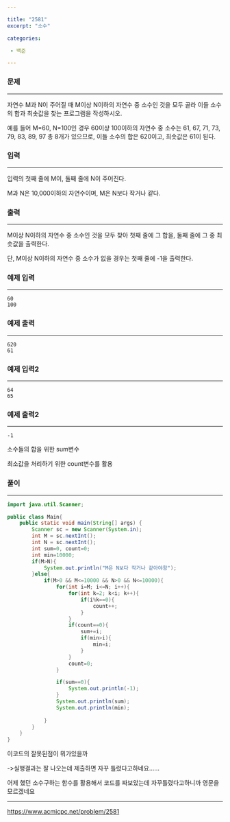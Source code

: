 ```yaml
---

title: "2581"
excerpt: "소수"

categories:

 - 백준 

---
```


### 문제

---

자연수 M과 N이 주어질 때 M이상 N이하의 자연수 중 소수인 것을 모두 골라 이들 소수의 합과 최솟값을 찾는 프로그램을 작성하시오.

예를 들어 M=60, N=100인 경우 60이상 100이하의 자연수 중 소수는 61, 67, 71, 73, 79, 83, 89, 97 총 8개가 있으므로, 이들 소수의 합은 620이고, 최솟값은 61이 된다.





### 입력

---

입력의 첫째 줄에 M이, 둘째 줄에 N이 주어진다.

M과 N은 10,000이하의 자연수이며, M은 N보다 작거나 같다.



### 출력

---

M이상 N이하의 자연수 중 소수인 것을 모두 찾아 첫째 줄에 그 합을, 둘째 줄에 그 중 최솟값을 출력한다. 

단, M이상 N이하의 자연수 중 소수가 없을 경우는 첫째 줄에 -1을 출력한다.



### 예제 입력

---

```
60
100
```



### 예제 출력

---

```
620
61
```



### 예제 입력2

---

```
64
65
```



### 예제 출력2

---

```
-1
```





소수들의 합을 위한 sum변수

최소값을 처리하기 위한 count변수를 활용



### 풀이

---

```java
import java.util.Scanner;

public class Main{
    public static void main(String[] args) {
        Scanner sc = new Scanner(System.in);
        int M = sc.nextInt();
        int N = sc.nextInt();
        int sum=0, count=0;
        int min=10000;
        if(M>N){
            System.out.println("M은 N보다 작거나 같아야함");
        }else{
            if(M>0 && M<=10000 && N>0 && N<=10000){
                for(int i=M; i<=N; i++){
                    for(int k=2; k<i; k++){
                        if(i%k==0){
                            count++;
                        }
                    }
                    if(count==0){
                        sum+=i;
                        if(min>i){
                            min=i;
                        }
                    }
                    count=0;
                }

                if(sum==0){
                    System.out.println(-1);
                }
                System.out.println(sum);
                System.out.println(min);
                
            }
        }
    }
}
```

이코드의 잘못된점이 뭐가있을까

->실행결과는 잘 나오는데 제출하면 자꾸 틀렸다고하네요......

어제 했던 소수구하는 함수를 활용해서 코드를 짜보았는데 자꾸틀렸다고하니까 영문을 모르겠네요







---



https://www.acmicpc.net/problem/2581

